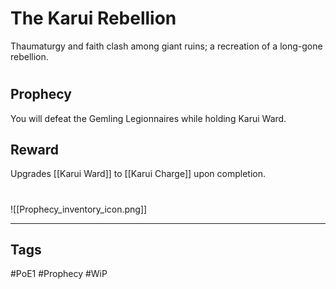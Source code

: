 # The Karui Rebellion
Thaumaturgy and faith clash among giant ruins; a recreation of a long-gone rebellion.
#
## Prophecy
You will defeat the Gemling Legionnaires while holding Karui Ward.
## Reward
Upgrades [[Karui Ward]] to [[Karui Charge]] upon completion. 

#
![[Prophecy_inventory_icon.png]]

---
## Tags
#PoE1 
#Prophecy
#WiP 